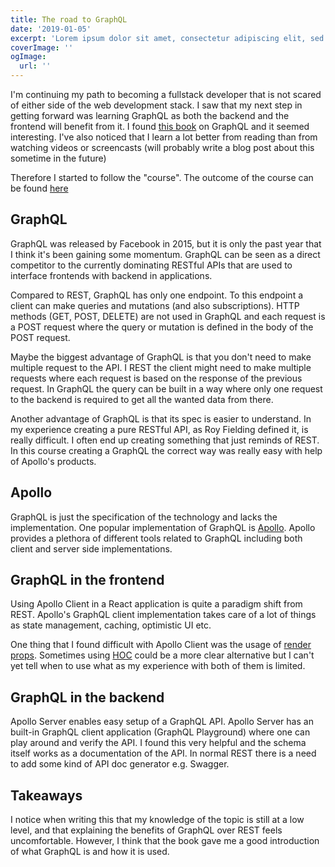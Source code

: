 ```yaml
---
title: The road to GraphQL
date: '2019-01-05'
excerpt: 'Lorem ipsum dolor sit amet, consectetur adipiscing elit, sed do eiusmod tempor incididunt ut labore et dolore magna aliqua. Praesent elementum facilisis leo vel fringilla est ullamcorper eget. At imperdiet dui accumsan sit amet nulla facilities morbi tempus.'
coverImage: ''
ogImage:
  url: ''
---
```


I'm continuing my path to becoming a fullstack developer that is not scared of either side of the web development stack. I saw that my next step in getting forward was learning GraphQL as both the backend and the frontend will benefit from it. I found [this book](https://www.robinwieruch.de/the-road-to-graphql-book/) on GraphQL and it seemed interesting. I've also noticed that I learn a lot better from reading than from watching videos or screencasts (will probably write a blog post about this sometime in the future)

Therefore I started to follow the "course". The outcome of the course can be found [here](https://github.com/andersnylund/the-road-to-graphql/)

## GraphQL

GraphQL was released by Facebook in 2015, but it is only the past year that I think it's been gaining some momentum. GraphQL can be seen as a direct competitor to the currently dominating RESTful APIs that are used to interface frontends with backend in applications.

Compared to REST, GraphQL has only one endpoint. To this endpoint a client can make queries and mutations (and also subscriptions). HTTP methods (GET, POST, DELETE) are not used in GraphQL and each request is a POST request where the query or mutation is defined in the body of the POST request.

Maybe the biggest advantage of GraphQL is that you don't need to make multiple request to the API. I REST the client might need to make multiple requests where each request is based on the response of the previous request. In GraphQL the query can be built in a way where only one request to the backend is required to get all the wanted data from there.

Another advantage of GraphQL is that its spec is easier to understand. In my experience creating a pure RESTful API, as Roy Fielding defined it, is really difficult. I often end up creating something that just reminds of REST. In this course creating a GraphQL the correct way was really easy with help of Apollo's products.

## Apollo

GraphQL is just the specification of the technology and lacks the implementation. One popular implementation of GraphQL is [Apollo](https://www.apollographql.com/). Apollo provides a plethora of different tools related to GraphQL including both client and server side implementations.

## GraphQL in the frontend

Using Apollo Client in a React application is quite a paradigm shift from REST. Apollo's GraphQL client implementation takes care of a lot of things as state management, caching, optimistic UI etc.

One thing that I found difficult with Apollo Client was the usage of [render props](https://reactjs.org/docs/render-props.html). Sometimes using [HOC](https://reactjs.org/docs/higher-order-components.html) could be a more clear alternative but I can't yet tell when to use what as my experience with both of them is limited.

## GraphQL in the backend

Apollo Server enables easy setup of a GraphQL API. Apollo Server has an built-in GraphQL client application (GraphQL Playground) where one can play around and verify the API. I found this very helpful and the schema itself works as a documentation of the API. In normal REST there is a need to add some kind of API doc generator e.g. Swagger.

## Takeaways

I notice when writing this that my knowledge of the topic is still at a low level, and that explaining the benefits of GraphQL over REST feels uncomfortable. However, I think that the book gave me a good introduction of what GraphQL is and how it is used.
